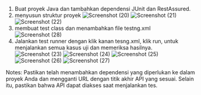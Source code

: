 1. Buat proyek Java dan tambahkan dependensi JUnit dan RestAssured.
2. menyusun struktur proyek
   ![Screenshot (20)](https://github.com/faizp10/PR18/assets/141897827/13b15575-2166-446b-b658-dfefe55b1ee6)
   ![Screenshot (21)](https://github.com/faizp10/PR18/assets/141897827/6054f514-75fb-4950-9102-0382b2a5fec4)
   ![Screenshot (22)](https://github.com/faizp10/PR18/assets/141897827/091ea837-f8ae-423b-96fb-7a19700430ac)
4. membuat test class dan menambahkan file testng.xml
   ![Screenshot (28)](https://github.com/faizp10/PR18/assets/141897827/d4217158-957b-4d01-a490-11052a48b4af)
5. Jalankan test runner dengan klik kanan tesng.xml, klik run, untuk menjalankan semua kasus uji dan memeriksa hasilnya.
   ![Screenshot (23)](https://github.com/faizp10/PR18/assets/141897827/bf7108cd-bb2a-4962-8f1a-8a623fdec665)
   ![Screenshot (24)](https://github.com/faizp10/PR18/assets/141897827/bf56346f-bc33-4cec-8d70-82cf581423a6)
   ![Screenshot (25)](https://github.com/faizp10/PR18/assets/141897827/b01c9d01-e173-43ee-881c-7071ac5d1239)
   ![Screenshot (26)](https://github.com/faizp10/PR18/assets/141897827/c71cb152-0852-438c-9ce4-89afa6fd6b22)
   ![Screenshot (27)](https://github.com/faizp10/PR18/assets/141897827/556a1d2f-856b-4832-a9f3-8552aa30bc9a)

Notes: Pastikan telah menambahkan dependensi yang diperlukan ke dalam proyek Anda dan mengganti URL dengan titik akhir API yang sesuai. Selain itu, pastikan bahwa API dapat diakses saat menjalankan tes.






